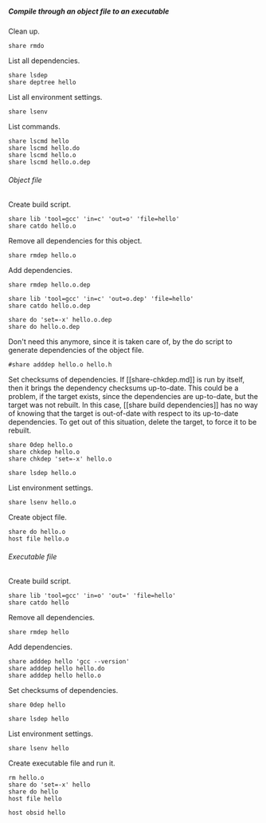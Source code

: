 ##### Compile through an object file to an executable

Clean up.

	share rmdo

List all dependencies.

	share lsdep
	share deptree hello

List all environment settings.

	share lsenv

List commands.

	share lscmd hello
	share lscmd hello.do
	share lscmd hello.o
	share lscmd hello.o.dep

###### Object file

Create build script.

	share lib 'tool=gcc' 'in=c' 'out=o' 'file=hello'
	share catdo hello.o

Remove all dependencies for this object.

	share rmdep hello.o

Add dependencies.

	share rmdep hello.o.dep

	share lib 'tool=gcc' 'in=c' 'out=o.dep' 'file=hello'
	share catdo hello.o.dep

	share do 'set=-x' hello.o.dep
	share do hello.o.dep

Don't need this anymore, since it is taken care of, by the do script to generate dependencies of the object file.

	#share adddep hello.o hello.h

Set checksums of dependencies.  If [[share-chkdep.md]] is run by itself, then it brings the dependency checksums up-to-date.  This could be a problem, if the target exists, since the dependencies are up-to-date, but the target was not rebuilt.  In this case, [[share build dependencies]] has no way of knowing that the target is out-of-date with respect to its up-to-date dependencies.  To get out of this situation, delete the target, to force it to be rebuilt.

	share 0dep hello.o
	share chkdep hello.o
	share chkdep 'set=-x' hello.o

	share lsdep hello.o

List environment settings.

	share lsenv hello.o

Create object file.

	share do hello.o
	host file hello.o

###### Executable file

Create build script.

	share lib 'tool=gcc' 'in=o' 'out=' 'file=hello'
	share catdo hello

Remove all dependencies.

	share rmdep hello

Add dependencies.

	share adddep hello 'gcc --version'
	share adddep hello hello.do
	share adddep hello hello.o

Set checksums of dependencies.

	share 0dep hello

	share lsdep hello

List environment settings.

	share lsenv hello

Create executable file and run it.

	rm hello.o
	share do 'set=-x' hello
	share do hello
	host file hello

	host obsid hello
